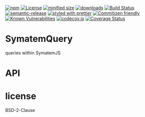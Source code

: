 [![npm](https://img.shields.io/npm/v/SymatemQuery.svg)](https://www.npmjs.com/package/SymatemQuery)
[![License](https://img.shields.io/badge/License-BSD%203--Clause-blue.svg)](https://opensource.org/licenses/BSD-3-Clause)
[![minified size](https://badgen.net/bundlephobia/min/SymatemQuery)](https://bundlephobia.com/result?p=SymatemQuery)
[![downloads](http://img.shields.io/npm/dm/SymatemQuery.svg?style=flat-square)](https://npmjs.org/package/SymatemQuery)
[![Build Status](https://travis-ci.com/arlac77/SymatemQuery.svg?branch=master)](https://travis-ci.com/arlac77/SymatemQuery)
[![semantic-release](https://img.shields.io/badge/%20%20%F0%9F%93%A6%F0%9F%9A%80-semantic--release-e10079.svg)](https://github.com/arlac77/SymatemQuery.git)
[![styled with prettier](https://img.shields.io/badge/styled_with-prettier-ff69b4.svg)](https://github.com/prettier/prettier)
[![Commitizen friendly](https://img.shields.io/badge/commitizen-friendly-brightgreen.svg)](http://commitizen.github.io/cz-cli/)
[![Known Vulnerabilities](https://snyk.io/test/github/arlac77/SymatemQuery/badge.svg)](https://snyk.io/test/github/arlac77/SymatemQuery)
[![codecov.io](http://codecov.io/github/arlac77/SymatemQuery/coverage.svg?branch=master)](http://codecov.io/github/arlac77/SymatemQuery?branch=master)
[![Coverage Status](https://coveralls.io/repos/arlac77/SymatemQuery/badge.svg)](https://coveralls.io/r/arlac77/SymatemQuery)

# SymatemQuery

queries within SymatemJS


# API

# license

BSD-2-Clause
